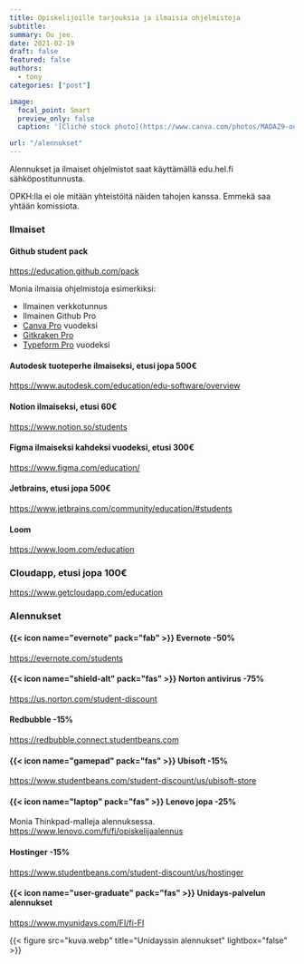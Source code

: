 ```yaml
---
title: Opiskelijoille tarjouksia ja ilmaisia ohjelmistoja
subtitle:
summary: Ou jee.
date: 2021-02-19
draft: false
featured: false
authors:
  - tony
categories: ["post"]

image:
  focal_point: Smart
  preview_only: false
  caption: '[Cliché stock photo](https://www.canva.com/photos/MADAZ9-ouLc-student-looking-at-money/)'

url: "/alennukset"
---
```

Alennukset ja ilmaiset ohjelmistot saat käyttämällä edu.hel.fi sähköpostitunnusta.

OPKH:lla ei ole mitään yhteistöitä näiden tahojen kanssa. Emmekä saa yhtään komissiota.

### Ilmaiset

#### Github student pack

https://education.github.com/pack

Monia ilmaisia ohjelmistoja esimerkiksi:

* Ilmainen verkkotunnus
* Ilmainen Github Pro
* [Canva Pro](https://www.canva.com/pro/) vuodeksi
* [Gitkraken Pro](https://www.gitkraken.com/github-student-developer-pack)
* [Typeform Pro](https://www.typeform.com/pricing/) vuodeksi

#### Autodesk tuoteperhe ilmaiseksi, etusi jopa 500€

https://www.autodesk.com/education/edu-software/overview

#### Notion ilmaiseksi, etusi 60€

https://www.notion.so/students

#### Figma ilmaiseksi kahdeksi vuodeksi, etusi 300€

https://www.figma.com/education/

#### Jetbrains, etusi jopa 500€

https://www.jetbrains.com/community/education/#students

#### Loom

https://www.loom.com/education

### Cloudapp, etusi jopa 100€

https://www.getcloudapp.com/education

### Alennukset

#### {{< icon name="evernote" pack="fab" >}} Evernote -50%

https://evernote.com/students

#### {{< icon name="shield-alt" pack="fas" >}} Norton antivirus -75%

https://us.norton.com/student-discount

#### Redbubble -15%

https://redbubble.connect.studentbeans.com

#### {{< icon name="gamepad" pack="fas" >}} Ubisoft -15%

https://www.studentbeans.com/student-discount/us/ubisoft-store

#### {{< icon name="laptop" pack="fas" >}} Lenovo jopa -25%

Monia Thinkpad-malleja alennuksessa.
https://www.lenovo.com/fi/fi/opiskelijaalennus

#### Hostinger -15%

https://www.studentbeans.com/student-discount/us/hostinger

#### {{< icon name="user-graduate" pack="fas" >}} Unidays-palvelun alennukset

https://www.myunidays.com/FI/fi-FI

{{< figure src="kuva.webp" title="Unidayssin alennukset" lightbox="false" >}}
